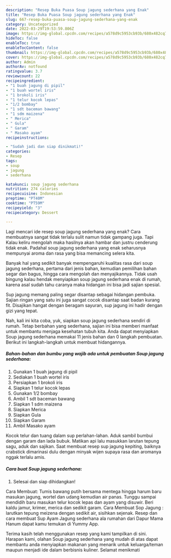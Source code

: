 ```yaml
---
description: "Resep Buka Puasa Soup jagung sederhana yang Enak"
title: "Resep Buka Puasa Soup jagung sederhana yang Enak"
slug: 667-resep-buka-puasa-soup-jagung-sederhana-yang-enak
category: Uncategorized
date: 2022-03-29T19:53:59.806Z
image: https://img-global.cpcdn.com/recipes/a578d9c5953cb93b/680x482cq70/soup-jagung-sederhana-foto-resep-utama.jpg
hideToc: false
enableToc: true
enableTocContent: false
thumbnail: https://img-global.cpcdn.com/recipes/a578d9c5953cb93b/680x482cq70/soup-jagung-sederhana-foto-resep-utama.jpg
cover: https://img-global.cpcdn.com/recipes/a578d9c5953cb93b/680x482cq70/soup-jagung-sederhana-foto-resep-utama.jpg
author: Admin
authorAv: notfound
ratingvalue: 3.7
reviewcount: 22
recipeingredient:
- "1 buah jagung di pipil"
- "1 buah wortel iris"
- "1 brokoli iris"
- "1 telur kocok lepas"
- "1/2 bombay"
- "1 sdt baceman bawang"
- "1 sdm maizena"
- " Merica"
- " Gula"
- " Garam"
- " Masako ayam"
recipeinstructions:

- "Sudah jadi dan siap dinikmati!"
categories:
- Resep
tags:
- soup
- jagung
- sederhana

katakunci: soup jagung sederhana 
nutrition: 274 calories
recipecuisine: Indonesian
preptime: "PT40M"
cooktime: "PT59M"
recipeyield: "3"
recipecategory: Dessert

---
```



Lagi mencari ide resep soup jagung sederhana yang enak? Cara membuatnya sangat tidak terlalu sulit namun tidak gampang juga. Tapi Kalau keliru mengolah maka hasilnya akan hambar dan justru cenderung tidak enak. Padahal soup jagung sederhana yang enak seharusnya mempunyai aroma dan rasa yang bisa memancing selera kita.


Banyak hal yang sedikit banyak mempengaruhi kualitas rasa dari soup jagung sederhana, pertama dari jenis bahan, kemudian pemilihan bahan segar dan bagus, hingga cara mengolah dan menyajikannya. Tidak usah bingung kalau hendak menyiapkan soup jagung sederhana enak di rumah, karena asal sudah tahu caranya maka hidangan ini bisa jadi sajian spesial.

Sup jagung memang paling segar disantap sebagai hidangan pembuka. Sajian ringan yang satu ini juga sangat cocok disantap saat badan kurang fit. Disajikan hangat dengan beragam sayuran, sup jagung ini hadir dengan gizi yang tepat.


Nah, kali ini kita coba, yuk, siapkan soup jagung sederhana sendiri di rumah. Tetap berbahan yang sederhana, sajian ini bisa memberi manfaat untuk membantu menjaga kesehatan tubuh kita. Anda dapat menyiapkan Soup jagung sederhana memakai 11 jenis bahan dan 0 langkah pembuatan. Berikut ini langkah-langkah untuk membuat hidangannya.

<!--inarticleads1-->

##### Bahan-bahan dan bumbu yang wajib ada untuk pembuatan Soup jagung sederhana:

1. Gunakan 1 buah jagung di pipil
1. Sediakan 1 buah wortel iris
1. Persiapkan 1 brokoli iris
1. Siapkan 1 telur kocok lepas
1. Gunakan 1/2 bombay
1. Ambil 1 sdt baceman bawang
1. Siapkan 1 sdm maizena
1. Siapkan  Merica
1. Siapkan  Gula
1. Siapkan  Garam
1. Ambil  Masako ayam


Kocok telur dan tuang dalam sup perlahan-lahan. Aduk sambil bumbui dengan garam dan lada bubuk. Matikan api lalu masukkan larutan tepung sagu, aduk dan sajikan. Saat membuat resep sup jagung kepiting, baiknya crabstick dimarinasi dulu dengan minyak wijen supaya rasa dan aromanya nggak terlalu amis. 

<!--inarticleads2-->

##### Cara buat Soup jagung sederhana:


1. Selesai dan siap dihidangkan!

Cara Membuat: Tumis bawang putih bersama mentega hingga harum baru masukan jagung, wortel dan udang kemudian air panas. Tunggu sampai mendidih baru masukan telur kocok lepas dan ayam yang disuwir. Beri kaldu jamur, krimer, merica dan sedikit garam. Cara Membuat Sop Jagung : larutkan tepung meizena dengan sedikit air, sisihkan sejenak. Resep dan cara membuat Sup Ayam Jagung sederhana ala rumahan dari Dapur Mama Hanum dapat kamu temukan di Yummy App. 

Terima kasih telah menggunakan resep yang kami tampilkan di sini. Harapan kami, olahan Soup jagung sederhana yang mudah di atas dapat membantu anda menyiapkan makanan yang menarik untuk keluarga/teman maupun menjadi ide dalam berbisnis kuliner. Selamat menikmati
